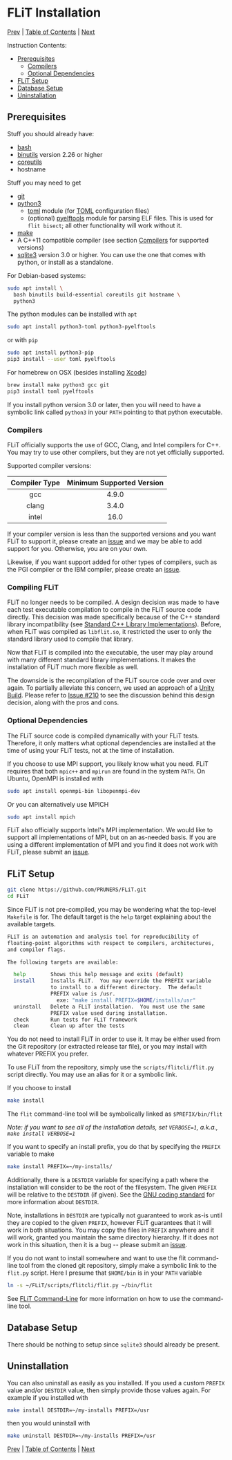 # FLiT Installation

[Prev](release-notes.md)
|
[Table of Contents](README.md)
|
[Next](litmus-tests.md)

Instruction Contents:

* [Prerequisites](#prerequisites)
  * [Compilers](#compilers)
  * [Optional Dependencies](#optional-dependencies)
* [FLiT Setup](#flit-setup)
* [Database Setup](#database-setup)
* [Uninstallation](#uninstallation)

## Prerequisites

Stuff you should already have:

* [bash](https://www.gnu.org/software/bash)
* [binutils](https://www.gnu.org/software/binutils) version 2.26 or higher
* [coreutils](https://www.gnu.org/software/coreutils/coreutils.html)
* hostname

Stuff you may need to get

* [git](https://git-scm.com)
* [python3](https://www.python.org)
  * [toml](https://github.com/uiri/toml) module (for
    [TOML](https://github.com/toml-lang/toml) configuration files)
  * (optional) [pyelftools](https://github.com/eliben/pyelftools) module for
    parsing ELF files.  This is used for `flit bisect`; all other functionality
    will work without it.
* [make](https://www.gnu.org/software/make)
* A C++11 compatible compiler
  (see section [Compilers](#compilers) for supported versions)
* [sqlite3](https://sqlite.org) version 3.0 or higher.
  You can use the one that comes with python, or install as a standalone.

For Debian-based systems:

```bash
sudo apt install \
  bash binutils build-essential coreutils git hostname \
  python3
```

The python modules can be installed with `apt`

```bash
sudo apt install python3-toml python3-pyelftools
```

or with `pip`

```bash
sudo apt install python3-pip
pip3 install --user toml pyelftools
```

For homebrew on OSX (besides installing [Xcode](https://developer.apple.com/xcode))

```bash
brew install make python3 gcc git
pip3 install toml pyelftools
```

If you install python version 3.0 or later, then you will need to have a
symbolic link called `python3` in your `PATH` pointing to that python
executable.


### Compilers

FLiT officially supports the use of GCC, Clang, and Intel compilers for C++.
You may try to use other compilers, but they are not yet officially supported.

Supported compiler versions:

| Compiler Type | Minimum Supported Version |
|:-------------:|:-------------------------:|
| gcc           | 4.9.0                     |
| clang         | 3.4.0                     |
| intel         | 16.0                      |

If your compiler version is less than the supported versions and you want FLiT to
support it, please create an [issue](https://github.com/PRUNERS/FLiT/issues)
and we may be able to add support for you.  Otherwise, you are on your own.

Likewise, if you want support added for other types of compilers, such as the
PGI compiler or the IBM compiler, please create an
[issue](https://github.com/PRUNERS/FLiT/issues).


### Compiling FLiT

FLiT no longer needs to be compiled.  A design decision was made to have each
test executable compilation to compile in the FLiT source code directly.  This
decision was made specifically because of the C++ standard library
incompatibility (see [Standard C++ Library
Implementations](standard-c++-library-implementations.md)).  Before, when FLiT
was compiled as `libflit.so`, it restricted the user to only the standard
library used to compile that library.

Now that FLiT is compiled into the executable, the user may play around with
many different standard library implementations.  It makes the installation of
FLiT much more flexible as well.

The downside is the recompilation of the FLiT source code over and over again.
To partially alleviate this concern, we used an approach of a [Unity
Build](https://buffered.io/posts/the-magic-of-unity-builds/).  Please refer to
[Issue #210](https://github.com/PRUNERS/FLiT/issues/210) to see the discussion
behind this design decision, along with the pros and cons.


### Optional Dependencies

The FLiT source code is compiled dynamically with your FLiT tests.  Therefore,
it only matters what optional dependencies are installed at the time of using
your FLiT tests, not at the time of installation.

If you choose to use MPI support, you likely know what you need.  FLiT requires
that both `mpic++` and `mpirun` are found in the system `PATH`.  On Ubuntu,
OpenMPI is installed with

```bash
sudo apt install openmpi-bin libopenmpi-dev
```

Or you can alternatively use MPICH

```bash
sudo apt install mpich
```

FLiT also officially supports Intel's MPI implementation.  We would like to
support all implementations of MPI, but on an as-needed basis.  If you are
using a different implementation of MPI and you find it does not work with
FLiT, please submit an [issue](https://github.com/PRUNERS/FLiT/issues).

## FLiT Setup

```bash
git clone https://github.com/PRUNERS/FLiT.git
cd FLiT
```

Since FLiT is not pre-compiled, you may be wondering what the top-level
`Makefile` is for.  The default target is the `help` target explaining about
the available targets.

```bash
FLiT is an automation and analysis tool for reproducibility of
floating-point algorithms with respect to compilers, architectures,
and compiler flags.

The following targets are available:

  help        Shows this help message and exits (default)
  install     Installs FLiT.  You may override the PREFIX variable
              to install to a different directory.  The default
              PREFIX value is /usr.
                exe: "make install PREFIX=$HOME/installs/usr"
  uninstall   Delete a FLiT installation.  You must use the same
              PREFIX value used during installation.
  check       Run tests for FLiT framework
  clean       Clean up after the tests
```

You do not need to install FLiT in order to use it.  It may be either used from
the Git repository (or extracted release tar file), or you may install with
whatever PREFIX you prefer.

To use FLiT from the repository, simply use the `scripts/flitcli/flit.py`
script directly.  You may use an alias for it or a symbolic link.

If you choose to install

```bash
make install
```

The `flit` command-line tool will be symbolically linked as `$PREFIX/bin/flit`

_Note: if you want to see all of the installation details, set `VERBOSE=1`,
a.k.a., `make install VERBOSE=1`_

If you want to specify an install prefix, you do that by specifying the
`PREFIX` variable to make

```bash
make install PREFIX=~/my-installs/
```

Additionally, there is a `DESTDIR` variable for specifying a path where the
installation will consider to be the root of the filesystem.  The given `PREFIX`
will be relative to the `DESTDIR` (if given).  See the
[GNU coding standard](https://www.gnu.org/prep/standards/html_node/DESTDIR.html)
for more information about `DESTDIR`.

Note, installations in `DESTDIR` are typically not guaranteed to work as-is
until they are copied to the given `PREFIX`, however FLiT guarantees that it
will work in both situations.  You may copy the files in `PREFIX` anywhere and
it will work, granted you maintain the same directory hierarchy.  If it does
not work in this situation, then it is a bug -- please submit an
[issue](https://github.com/PRUNERS/FLiT/issues).

If you do not want to install somewhere and want to use the flit command-line
tool from the cloned git repository, simply make a symbolic link to the
`flit.py` script.  Here I presume that `$HOME/bin` is in your `PATH` variable

```bash
ln -s ~/FLiT/scripts/flitcli/flit.py ~/bin/flit
```

See [FLiT Command-Line](flit-command-line.md) for more information on how to
use the command-line tool.

## Database Setup

There should be nothing to setup since `sqlite3` should already be present.

## Uninstallation

You can also uninstall as easily as you installed.  If you used a custom
`PREFIX` value and/or `DESTDIR` value, then simply provide those values again.
For example if you installed with

```bash
make install DESTDIR=~/my-installs PREFIX=/usr
```

then you would uninstall with

```bash
make uninstall DESTDIR=~/my-installs PREFIX=/usr
```

[Prev](release-notes.md)
|
[Table of Contents](README.md)
|
[Next](litmus-tests.md)
